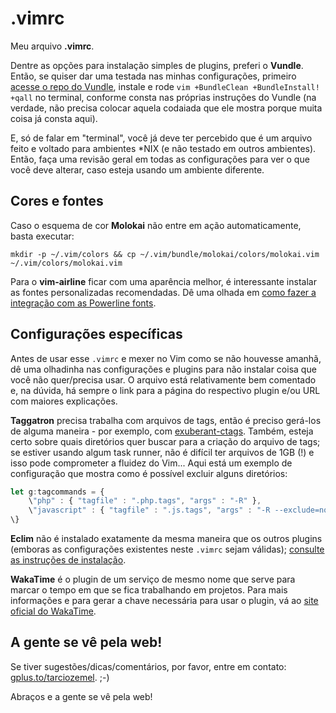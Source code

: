 .vimrc
======

Meu arquivo **.vimrc**. 

Dentre as opções para instalação simples de plugins, preferi o **Vundle**. 
Então, se quiser dar uma testada nas minhas configurações, primeiro 
[acesse o repo do Vundle](https://github.com/gmarik/vundle), instale e rode 
`vim +BundleClean +BundleInstall! +qall` no terminal, conforme consta nas 
próprias instruções do Vundle (na verdade, não precisa colocar aquela codaiada 
que ele mostra porque muita coisa já consta aqui).

E, só de falar em "terminal", você já deve ter percebido que é um arquivo feito 
e voltado para ambientes \*NIX (e não testado em outros ambientes). Então, faça 
uma revisão geral em todas as configurações para ver o que você deve alterar, 
caso esteja usando um ambiente diferente.

## Cores e fontes

Caso o esquema de cor **Molokai** não entre em ação automaticamente, basta 
executar:

`mkdir -p ~/.vim/colors && cp ~/.vim/bundle/molokai/colors/molokai.vim ~/.vim/colors/molokai.vim`

Para o **vim-airline** ficar com uma aparência melhor, é interessante instalar as 
fontes personalizadas recomendadas. Dê uma olhada 
em [como fazer a integração com as Powerline fonts](https://github.com/bling/vim-airline#integrating-with-powerline-fonts).

## Configurações específicas

Antes de usar esse `.vimrc` e mexer no Vim como se não houvesse amanhã, dê uma 
olhadinha nas configurações e plugins para não instalar coisa que você não 
quer/precisa usar. O arquivo está relativamente bem comentado e, na dúvida, há 
sempre o link para a página do respectivo plugin e/ou URL com maiores explicações.

**Taggatron** precisa trabalha com arquivos de tags, então é preciso gerá-los de 
alguma maneira - por exemplo, com [exuberant-ctags](http://ctags.sourceforge.net/). 
Também, esteja certo sobre quais diretórios quer buscar para a criação do arquivo 
de tags; se estiver usando algum task runner, não é difícil ter arquivos de 1GB (!) e 
isso pode comprometer a fluidez do Vim... Aqui está um exemplo de configuração 
que mostra como é possível excluir alguns diretórios:

```javascript
let g:tagcommands = {
    \"php" : { "tagfile" : ".php.tags", "args" : "-R" },
    \"javascript" : { "tagfile" : ".js.tags", "args" : "-R --exclude=node_modules" }
\}
```

**Eclim** não é instalado exatamente da mesma maneira que os outros plugins 
(emboras as configurações existentes neste `.vimrc` sejam válidas); [consulte as 
instruções de instalação](http://eclim.org/install.html).

**WakaTime** é o plugin de um serviço de mesmo nome que serve para marcar o tempo 
em que se fica trabalhando em projetos. Para mais informações e para gerar a chave 
necessária para usar o plugin, vá ao [site oficial do WakaTime](https://wakatime.com/).

## A gente se vê pela web!

Se tiver sugestões/dicas/comentários, por favor, entre em contato: [gplus.to/tarciozemel](http://gplus.to/tarciozemel). ;-)

Abraços e a gente se vê pela web!
